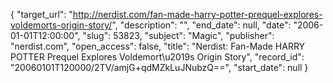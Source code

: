 {
  "target_url": "http://nerdist.com/fan-made-harry-potter-prequel-explores-voldemorts-origin-story/", 
  "description": "", 
  "end_date": null, 
  "date": "2006-01-01T12:00:00", 
  "slug": 53823, 
  "subject": "Magic", 
  "publisher": "nerdist.com", 
  "open_access": false, 
  "title": "Nerdist: Fan-Made HARRY POTTER Prequel Explores Voldemort\u2019s Origin Story", 
  "record_id": "20060101T120000/2TV/amjG+qdMZkLuJNubzQ==", 
  "start_date": null
}

